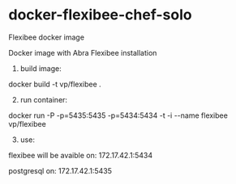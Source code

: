 # docker-flexibee-chef-solo
Flexibee docker image

Docker image with Abra Flexibee installation

1. build image:

  docker build -t vp/flexibee .

2. run container:

  docker run -P -p=5435:5435 -p=5434:5434 -t -i --name flexibee vp/flexibee

3. use:

  flexibee will be avaible on: 
  172.17.42.1:5434
  
  postgresql on:
  172.17.42.1:5435
